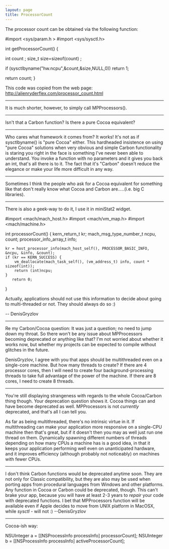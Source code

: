 ```yaml
---
layout: page
title: ProcessorCount
---
```


The processor count can be obtained via the following function:

    
#import <sys/param.h >
#import <sys/sysctl.h>

int getProcessorCount() {

  int     count ;
  size_t  size=sizeof(count) ;

  if (sysctlbyname("hw.ncpu",&count,&size,NULL,0)) return 1;

  return count; }


This code was copied from the web page:  http://alienryderflex.com/processor_count.html

----
It is much shorter, however, to simply call     MPProcessors().

----

Isn't that a Carbon function?  Is there a pure Cocoa equivalent?

----
Who cares what framework it comes from? It works! It's not as if     sysctlbyname() is "pure Cocoa" either. This hardheaded insistence on using "pure Cocoa" solutions when very obvious and simple Carbon functionality is staring you right in the face is something I've never been able to understand. You invoke a function with no parameters and it gives you back an int, that's all there is to it. The fact that it's "Carbon" doesn't reduce the elegance or make your life more difficult in any way.


----

Sometimes I think the people who ask for a Cocoa equivalent for something like that don't really know what Cocoa and Carbon are.....(i.e. big C libraries).

----
There is also a geek-way to do it, I use it in m<nowiki/>iniStat2 widget.

    
#import <mach/mach_host.h>
#import <mach/vm_map.h>
#import <mach/machine.h>

int processorCount() {
	kern_return_t kr;
	mach_msg_type_number_t ncpu, count;
	processor_info_array_t info;
	
	kr = host_processor_info(mach_host_self(), PROCESSOR_BASIC_INFO, &ncpu, &info, &count);
	if (kr == KERN_SUCCESS) {
		vm_deallocate(mach_task_self(), (vm_address_t) info, count * sizeof(int));
		return (int)ncpu;
	}
       return 0;
}


Actually, applications should not use this information to decide about going to multi-threaded or not. They should always do so :)

-- DenisGryzlov

----

Re my Carbon/Cocoa question:  It was just a question; no need to jump down my throat.  So there won't be any issue about MPProcessors becoming deprecated or anything like that?  I'm not worried about whether it works now, but whether my projects can be expected to compile without glitches in the future.

DenisGryzlov, I agree with you that apps should be multithreaded even on a single-core machine.  But how many threads to create?  If there are 4 processor cores, then I will need to create four background-processing threads to take full advantage of the power of the machine.  If there are 8 cores, I need to create 8 threads.

----
You're still displaying strangeness with regards to the whole Cocoa/Carbon thing though. Your deprecation question shows it. Cocoa things can and have become deprecated as well. MPProcessors is not *currently* deprecated, and that's all I can tell you.

As far as being multithreaded, there's no intrinsic virtue in it. If multithreading can make your application more responsive on a single-CPU machine then that's great, but if it doesn't then you may as well just run one thread on them. Dynamically spawning different numbers of threads depending on how many CPUs a machine has is a good idea, in that it keeps your application performing well even on unanticipated hardware, and it improves efficiency (although probably not noticeably) on machines with fewer CPUs.

----
I don't think Carbon functions would be deprecated anytime soon. They are not only for Classic compatibility, but they are also may be used when porting apps from procedural languages from Windows and other platforms. Any function in Cocoa or Carbon could be deprecated, though. This can't brake your app, because you will have at least 2-3 years to *repair* your code with deprecated functions. I bet that     MPProcessors function will be available even if Apple decides to move from UNIX platform in MacOSX, while *sysctl* - will not :) --DenisGryzlov

----

Cocoa-ish way:

NSUInteger a = [[NSProcessInfo processInfo] processorCount];
NSUInteger b = [[NSProcessInfo processInfo] activeProcessorCount];

